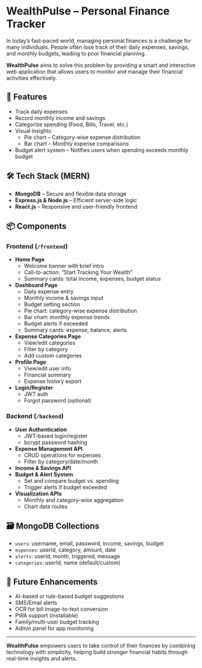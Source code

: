 <h1>WealthPulse – Personal Finance Tracker</h1>

<p>In today’s fast-paced world, managing personal finances is a challenge for many individuals. People often lose track of their daily expenses, savings, and monthly budgets, leading to poor financial planning.</p>

<p><strong>WealthPulse</strong> aims to solve this problem by providing a smart and interactive web application that allows users to monitor and manage their financial activities effectively.</p>

<h2>🌟 Features</h2>

<ul>
  <li>Track daily expenses</li>
  <li>Record monthly income and savings</li>
  <li>Categorize spending (Food, Bills, Travel, etc.)</li>
  <li>Visual insights:
    <ul>
      <li>Pie chart – Category-wise expense distribution</li>
      <li>Bar chart – Monthly expense comparisons</li>
    </ul>
  </li>
  <li>Budget alert system – Notifies users when spending exceeds monthly budget</li>
</ul>

<h2>🛠 Tech Stack (MERN)</h2>

<ul>
  <li><strong>MongoDB</strong> – Secure and flexible data storage</li>
  <li><strong>Express.js & Node.js</strong> – Efficient server-side logic</li>
  <li><strong>React.js</strong> – Responsive and user-friendly frontend</li>
</ul>

<h2>📦 Components</h2>

<h3>Frontend (<code>/frontend</code>)</h3>
<ul>
  <li><strong>Home Page</strong>
    <ul>
      <li>Welcome banner with brief intro</li>
      <li>Call-to-action: “Start Tracking Your Wealth”</li>
      <li>Summary cards: total income, expenses, budget status</li>
    </ul>
  </li>
  <li><strong>Dashboard Page</strong>
    <ul>
      <li>Daily expense entry</li>
      <li>Monthly income & savings input</li>
      <li>Budget setting section</li>
      <li>Pie chart: category-wise expense distribution</li>
      <li>Bar chart: monthly expense trends</li>
      <li>Budget alerts if exceeded</li>
      <li>Summary cards: expense, balance, alerts</li>
    </ul>
  </li>
  <li><strong>Expense Categories Page</strong>
    <ul>
      <li>View/edit categories</li>
      <li>Filter by category</li>
      <li>Add custom categories</li>
    </ul>
  </li>
  <li><strong>Profile Page</strong>
    <ul>
      <li>View/edit user info</li>
      <li>Financial summary</li>
      <li>Expense history export</li>
    </ul>
  </li>
  <li><strong>Login/Register</strong>
    <ul>
      <li>JWT auth</li>
      <li>Forgot password (optional)</li>
    </ul>
  </li>
</ul>

<h3>Backend (<code>/backend</code>)</h3>
<ul>
  <li><strong>User Authentication</strong>
    <ul>
      <li>JWT-based login/register</li>
      <li>bcrypt password hashing</li>
    </ul>
  </li>
  <li><strong>Expense Management API</strong>
    <ul>
      <li>CRUD operations for expenses</li>
      <li>Filter by category/date/month</li>
    </ul>
  </li>
  <li><strong>Income & Savings API</strong></li>
  <li><strong>Budget & Alert System</strong>
    <ul>
      <li>Set and compare budget vs. spending</li>
      <li>Trigger alerts if budget exceeded</li>
    </ul>
  </li>
  <li><strong>Visualization APIs</strong>
    <ul>
      <li>Monthly and category-wise aggregation</li>
      <li>Chart data routes</li>
    </ul>
  </li>
</ul>

<h2>🗃 MongoDB Collections</h2>

<ul>
  <li><code>users</code>: username, email, password, income, savings, budget</li>
  <li><code>expenses</code>: userId, category, amount, date</li>
  <li><code>alerts</code>: userId, month, triggered, message</li>
  <li><code>categories</code>: userId, name (default/custom)</li>
</ul>

<h2>🚀 Future Enhancements</h2>

<ul>
  <li>AI-based or rule-based budget suggestions</li>
  <li>SMS/Email alerts</li>
  <li>OCR for bill image-to-text conversion</li>
  <li>PWA support (installable)</li>
  <li>Family/multi-user budget tracking</li>
  <li>Admin panel for app monitoring</li>
</ul>

<hr/>

<p><strong>WealthPulse</strong> empowers users to take control of their finances by combining technology with simplicity, helping build stronger financial habits through real-time insights and alerts.</p>
